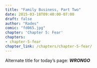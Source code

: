 ```yaml
---
title: "Family Business, Part Two"
date: 2015-03-18T09:40:00-07:00
draft: false
author: "Rades"
comic: "fd065.jpg"
chapter: 'Chapter 5: Fear'
chapters:
- chapter-5-fear
chapter_link: /chapters/chapter-5-fear/
---
```


Alternate title for today’s page: ***WRONGO***

